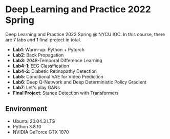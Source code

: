 # Deep Learning and Practice 2022 Spring
Deep Learning and Practice 2022 Spring @ NYCU IOC.
In this course, there are 7 labs and 1 final project in total.
- **Lab1**: Warm-up: Python + Pytorch
- **Lab2**: Back Propagation
- **Lab3**: 2048-Temporal Difference Learning
- **Lab4-1**: EEG Classification
- **Lab4-2**: Diabetic Retinopathy Detection
- **Lab5**: Conditional VAE for Video Prediction
- **Lab6**: Deep Q-Network and Deep Deterministic Policy Gradient
- **Lab7**: Let's play GANs
- **Final Project**: Stance Detection with Transformers

## Environment
- Ubuntu 20.04.3 LTS
- Python 3.8.10
- NVIDIA GeForce GTX 1070
